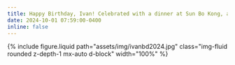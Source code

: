 ```yaml
---
title: Happy Birthday, Ivan! Celebrated with a dinner at Sun Bo Kong, a vegetarian Chinese restaurant.
date: 2024-10-01 07:59:00-0400
inline: false
---
```

{% include figure.liquid path="assets/img/ivanbd2024.jpg" class="img-fluid rounded z-depth-1 mx-auto d-block" width="100%" %}